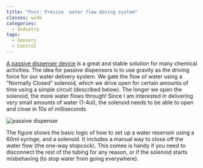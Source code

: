 ```yaml
---
title: "Post: Precise  water flow dosing system"
classes: wide
categories:
  - Industry
tags:
  - Sensors
  - Control
---
```

 
[A passive dispenser device](http://brianisett.com/2016/06/21/diy-water-delivery-a-simple-passive-water-flow-system-precise-to-the-level-of-microliters/#sol-circuit) is a great and stable solution for many chemical activities. The idea for passive dispensors is to use gravity as the driving force for our water delivery system. We gate the flow of water using a “Normally Closed” solenoid, which we drive open for certain amounts of time using a simple circuit (described below). The longer we open the solenoid, the more water flows through! Since I am interested in delivering very small amounts of water (1-4ul), the solenoid needs to be able to open and close in 10s of milliseconds

![passive dispenser](http://brianisett.com/wp-content/uploads/2016/06/Water-gravity-setup-e1466360044566.png)

The figure shows the basic logic of how to set up a water reservoir using a 60ml syringe, and a solenoid. It includes a manual way to close off the water flow (the one-way stopcock). This comes is handy if you need to disconnect the rest of the tubing for any reason, or if the solenoid starts misbehaving (to stop water from going everywhere).